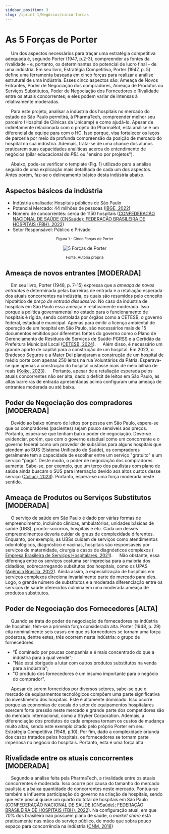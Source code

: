 ```yaml
---
sidebar_position: 3
slug: /sprint-1/Negócios/cinco-forcas
---
```


# As 5 Forças de Porter

&emsp; Um dos aspectos necessários para traçar uma estratégia competitiva adequada é, segundo Porter (1947, p.2-3), compreender as fontes da rivalidade - e, portanto, os determinantes do potencial de lucro final - de uma indústria. Em seu livro, Estratégia Competitiva, Porter (1947, p. 5) define uma ferramenta baseada em cinco forças para realizar a análise estrutural de uma indústria. Esses cinco aspectos são: Ameaça de Novos Entrantes, Poder de Negociação dos compradores, Ameaça de Produtos ou Serviços Substitutos, Poder de Negociação dos Forncedores e Rivalidade entre os atuais concorrentes; e eles podem variar de intensas à relativamente moderadas. 

&emsp; Para este projeto, analisar a indústria dos hospitais no mercado do estado de São Paulo permitirá, à PharmaTech, compreender melhor seu parceiro (Hospital de Clínicas da Unicamp) e como ajudá-lo. Apesar de indiretamente relacionada com o projeto do PharmaBot, esta análise é um diferencial da equipe para com o HC. Isso porque, visa fortalecer os laços de parceria por meio da profunda compreensão da posição de mercado do hospital na sua indústria. Ademais, trata-se de uma chance dos alunos praticarem suas capacidades analíticas acerca do entendimento de negócios (pilar educacional do <i>PBL</i> ou "ensino por projetos"). 

&emsp; Abaixo, pode-se verificar o template (Fig. 1) utilizado para a análise seguido de uma explicação mais detalhada de cada um dos aspectos. Antes porém, faz-se o delineamento básico desta indústria abaixo.

## Aspectos básicos da indústria

- Indústria analisada: Hospitais públicos de São Paulo
- Potencial Mercado: 44 milhões de pessoas ([IBGE, 2022](../referencias.md))
- Número de concorrentes: cerca de 1150 hospitais ([CONFEDERAÇÃO NACIONAL DE SAÚDE (CNSaúde); FEDERAÇÃO BRASILEIRA DE HOSPITAIS (FBH), 2022](../referencias.md))
- Setor Responsável: Público e Privado

<div align="center" width="100%">

<sub>Figura 1 - Cinco Forças de Porter</sub>

![5 Forças de Porter](/img/negocios/forcas-porter.png)

<sup>Fonte: Autoria própria </sup>

</div>

## Ameaça de novos entrantes [MODERADA]

&emsp; Em seu livro, Porter (1948, p. 7-15) expressa que a _ameaça de novos entrantes_ é determinada pelas barreiras de entrada e a retaliação esperada dos atuais concorrentes na indústria, os quais são resumidos pelo conceito hipotético de *preço de entrada dissuassivo*. No caso da indústria de hospitais em São Paulo essa ameaça é relativamente moderada. Isso porque a política governamental no estado para o funcionamento de hospitais é rígida, sendo controlada por órgãos como a CETESB, o governo federal, estadual e municipal. Apenas para emitir a licença ambiental de operação de um hospital em São Paulo, são necessários mais de 15 documentos emitidos por diferentes fontes do governo como o Plano de Gerenciamento de Resíduos de Serviços de Saúde-PGRSS e a Certidão da Prefeitura Municipal Local ([CETESB, 2024](../referencias.md)). 
&emsp; Além disso, é necessário um grande aporte de capital para a construção de um hospital. Em 2023, o Bradesco Seguros e a Mater Dei planejaram a construção de um hospital de médio porte com apenas 250 leitos na rua Voluntários da Pátria. Esperava-se que apenas a construção do hospital custasse mais de meio bilhão de reais ([Koike, 2023](../referencias.md)).
&emsp; Portanto, apesar de a retaliação esperada pelos atuais concorrentes não ser alta, dado o defícit de leitos em São Paulo, as altas barreiras de entrada apresentadas acima configuram uma ameaça de entrantes moderada ou até baixa.

## Poder de Negociação dos compradores [MODERADA]

&emsp; Devido ao baixo número de leitos por pessoa em São Paulo, espera-se que os compradores (pacientes) sejam pouco sensíveis aos preços. Portanto, espera-se que tenham baixo poder de negociação. Deve-se evidenciar, porém, que com o governo estadual como um concorrente e o governo federal como um provedor de subsídios para alguns hospitais que atendem ao SUS (Sistema Unificado de Saúde), os compradores geralmente tem a capacidade de escolher entre um serviço "gratuito" e um serviço "pago". Deste modo, o poder de negociação dos compradores aumenta. Sabe-se, por exemplo, que um terço dos paulistas com plano de saúde ainda buscam o SUS para internação devido aos altos custos desse serviço ([Colluci, 2023](../referencias.md)). Portanto, espera-se uma força moderada neste sentido.

## Ameaça de Produtos ou Serviços Substitutos [MODERADA]

&emsp; O serviço de saúde em São Paulo é dado por várias formas de empreendimento, incluindo clínicas, ambulatórios, unidades básicas de saúde (UBS), pronto-socorros, hospitais e etc. Cada um desses empreendimentos deveria cuidar de graus de complexidade diferentes. Enquanto, por exemplo, as UBSs cuidam de serviços como atendimentos odontológicos, diagnóstico e vacinas, hospitais são responsáveis por serviços de maternidade, cirurgia e casos de diagnósticos complexos (
[Empresa Brasileira de Serviços Hospitalares, 2021](../referencias.md)).
&emsp; Não obstante, essa diferença entre os serviços costuma ser imprecisa para a maioria dos cidadãos, sobrecarregando subsitutos dos hospitais, como os UPAS ([Agência Brasília, 2022](../referencias.md)). Ainda assim, a especialização de hospitais em serviços complexos direciona invarialmente parte do mercado para eles. Logo, o grande número de substitutos e a moderada diferenciação entre os serviços de saúde oferecidos culmina em uma moderada ameaça de produtos substitutos.  

## Poder de Negociação dos Fornecedores [ALTA]

&emsp; Quando se trata do poder de negociação de fornecedores na indústria de hospitais, têm-se a primeira força considerada alta. Porter (1948, p. 29) cita nominalmente seis casos em que os forncedores se tornam uma força poderosa, dentre estes, três ocorrem nesta indústria: o grupo de fornecedores
- "É dominado por poucas companhia e é mais concentrado do que a indústria para a qual vende";
- "Não está obrigado a lutar com outros produtos substitutos na venda para a indústria";
- "O produto dos fornecedores é um insumo importante para o negócio do comprador".

&emsp; Apesar de serem fornecidos por diversos setores, sabe-se que o mercado de equipamentos tecnológicos compõem uma parte significativa do investimento dos hospitais. Este é altamente dominado. Isso ocorre porque as economias de escala do setor de equipamentos hospitalares exercem forte pressão neste mercado e grande parte dos competidores são do mercado internacional, como a Stryker Corporation.
Ademais, a diferenciação dos produtos de cada empresa tornam os custos de mudança muito altas, sendo este exemplo citado pelo próprio Porter em seu Estratégia Competitiva (1948, p.10). Por fim, dado a complexidade oriunda dos casos tratados pelos hospitais, os fornecedores se tornam parte imperiosa no negócio do hospitais. Portanto, esta é uma força alta

## Rivalidade entre os atuais concorrentes [MODERADA]

&emsp; Segundo a análise feita pela PharmaTech, a rivalidade entre os atuais concorrentes é moderada. Isso ocorre por causa do tamanho do mercado paulista e a baixa quantidade de concorrentes neste mercado. Pontua-se também a influente participação do governo na criação de hospitais, sendo que este possui quase um quarto do total de hospitais em São Paulo ([CONFEDERAÇÃO NACIONAL DE SAÚDE (CNSaúde); FEDERAÇÃO BRASILEIRA DE HOSPITAIS (FBH), 2022](../referencias.md)). Na configuração atual, em que 70% dos brasileiro não possuem plano de saúde, o _market share_ está praticamente nas mãos do serviço público, de modo que sobra pouco espaço para concorrência na indústria ([CNM, 2018](../referencias.md))